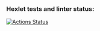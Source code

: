 ### Hexlet tests and linter status:
[![Actions Status](https://github.com/KumihoBisha/frontend-project-12/actions/workflows/hexlet-check.yml/badge.svg)](https://github.com/KumihoBisha/frontend-project-12/actions)